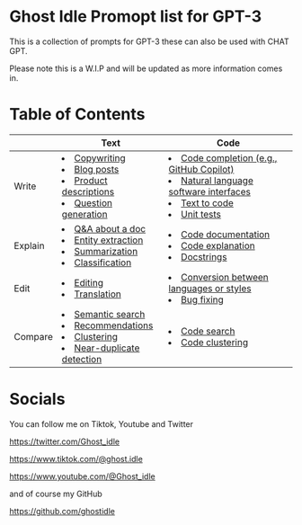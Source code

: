 # Ghost Idle Promopt list for GPT-3
This is a collection of prompts for GPT-3 these can also be used with CHAT GPT.

Please note this is a W.I.P and will be updated as more information comes in.

# Table of Contents

<table id="verticalalign">
<thead>
  <tr>
    <th></th>
    <th>Text</th>
    <th>Code</th>
  </tr>
</thead>
<tbody>
  <tr>
    <td>Write</td>
    <td>
        <li><a href='#1-write-text'>Copywriting</a></li>
        <li><a href='#1-write-text'>Blog posts</a></li>
        <li><a href='#1-write-text'>Product descriptions</a></li>
        <li><a href='#1-write-text'>Question generation</a></li>
    </td>
    <td>
        <li><a href='#1-write-code'>Code completion (e.g., GitHub Copilot)</a></li>
        <li><a href='#1-write-code'>Natural language software interfaces</a></li>
        <li><a href='#1-write-code'>Text to code</a></li>
        <li><a href='#1-write-code'>Unit tests</a></li>
    </td>
  </tr>
  <tr>
    <td>Explain</td>
    <td>
        <li><a href='#answering-questions-about-a-piece-of-text'>Q&A about a doc</a></li>
        <li><a href='#entity-extraction'>Entity extraction</a></li>
        <li><a href='#summarization'>Summarization</a></li>
        <li><a href='#classification'>Classification</a></li>
    </td>
    <td>
        <li><a href='#2-explain-code'>Code documentation</a></li>
        <li><a href='#2-explain-code'>Code explanation</a></li>
        <li><a href='#2-explain-code'>Docstrings</a></li>
    </td>
  </tr>
  <tr>
    <td>Edit</td>
    <td>
        <li><a href='#3-edit-text'>Editing</a></li>
        <li><a href='#translation'>Translation</a></li>
    </td>
    <td>
        <li><a href='#3-edit-code'>Conversion between languages or styles</a></li>
        <li><a href='#3-edit-code'>Bug fixing</a></li>
    </td>
  </tr>
  <tr>
    <td>Compare</td>
    <td>
        <li><a href='#semantic-search'>Semantic search</a></li>
        <li><a href='#recommendations'>Recommendations</a></li>
        <li><a href='#4-compare-text'>Clustering</a></li>
        <li><a href='#4-compare-text'>Near-duplicate detection</a></li>
    </td>
    <td>
        <li><a href='#4-compare-code'>Code search</a></li>
        <li><a href='#4-compare-code'>Code clustering</a></li>
    </td>
  </tr>
</tbody>
</table>



# Socials

   You can follow me on Tiktok, Youtube and Twitter

   https://twitter.com/Ghost_idle

   https://www.tiktok.com/@ghost.idle

   https://www.youtube.com/@Ghost_idle

   and of course my GitHub

   https://github.com/ghostidle



